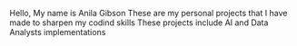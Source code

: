 Hello, My name is Anila Gibson
These are my personal projects that I have made to sharpen my codind skills
These projects include AI and Data Analysts implementations 
